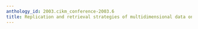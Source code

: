 ```yaml
---
anthology_id: 2003.cikm_conference-2003.6
title: Replication and retrieval strategies of multidimensional data on parallel disks
---
```

